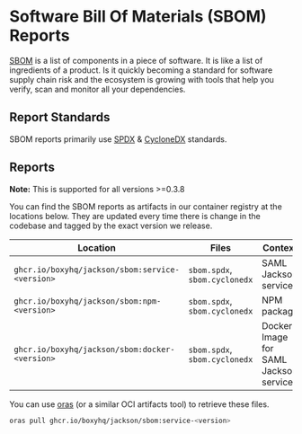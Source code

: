 # Software Bill Of Materials (SBOM) Reports

[SBOM](https://en.wikipedia.org/wiki/Software_bill_of_materials) is a list of components in a piece of software. It is like a list of ingredients of a product. Is it quickly becoming a standard for software supply chain risk and the ecosystem is growing with tools that help you verify, scan and monitor all your dependencies.

## Report Standards

SBOM reports primarily use [SPDX](https://en.wikipedia.org/wiki/Software_Package_Data_Exchange) & [CycloneDX](https://cyclonedx.org/) standards.

## Reports

**Note:** This is supported for all versions >=0.3.8

You can find the SBOM reports as artifacts in our container registry at the locations below. They are updated every time there is change in the codebase and tagged by the exact version we release.

| Location                                        | Files                         | Context                               |
| ----------------------------------------------- | ----------------------------- | ------------------------------------- |
| `ghcr.io/boxyhq/jackson/sbom:service-<version>` | `sbom.spdx`, `sbom.cyclonedx` | SAML Jackson service                  |
| `ghcr.io/boxyhq/jackson/sbom:npm-<version>`     | `sbom.spdx`, `sbom.cyclonedx` | NPM package                           |
| `ghcr.io/boxyhq/jackson/sbom:docker-<version>`  | `sbom.spdx`, `sbom.cyclonedx` | Docker Image for SAML Jackson service |

You can use [oras](https://oras.land/cli) (or a similar OCI artifacts tool) to retrieve these files.

```bash
oras pull ghcr.io/boxyhq/jackson/sbom:service-<version>
```
